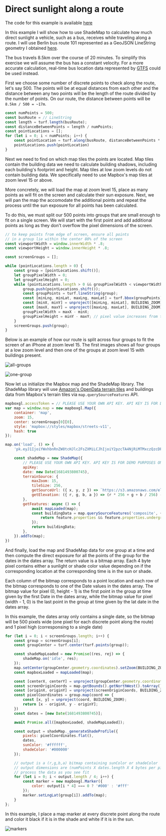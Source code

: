 # Direct sunlight along a route

The code for this example is available [here](/examples/route.html)

In this example I will show how to use ShadeMap to calculate how much direct sunlight a vehicle, such as a bus, receives while traveling along a route. I will use Berlin bus route 101 represented as a GeoJSON LineString geometry I obtained [here](https://umap.openstreetmap.fr/en/datalayer/2737191/).

The bus travels 8.5km over the course of 20 minutes. To simplify this exercise we will assume the bus has a constant velocity. For a more accurate calculation, real-time bus location data represented by [GTFS](https://gtfs.org/) could be used instead.

First we choose some number of discrete points to check along the route, let's say 500. The points will be at equal distances from each other and the distance between any two points will be the length of the route divided by the number of points. On our route, the distance between points will be `8.5km / 500 = ~17m`.

```javascript
const numPoints = 500;
const busRoute = // LineString
const length = turf.length(busRoute);
const distanceBetweenPoints = length / numPoints;
const pointLocations = [];
for (let i = 0; i < numPoints; i++) {
    const pointLocation = turf.along(busRoute, distanceBetweenPoints * i);
    pointLocations.push(pointLocation)
}
```

Next we need to find on which map tiles the points are located. Map tiles contain the building data we need to calculate building shadows, including each building's footprint and height. Map tiles at low zoom levels do not contain building data. We specifically need to use Mapbox's map tiles at zoom level 15 or above.

More concretely, we will load the map at zoom level 15, place as many points as will fit on the screen and calculate their sun exposure. Next, we will pan the map the accomodate the additional points and repeat the process until the sun exposure for all points has been calculated.

To do this, we must split our 500 points into groups that are small enough to fit on a single screen. We will start with the first point and add additional points as long as they don't overflow the pixel dimensions of the screen.

```javascript
// to keep points from edge of screen, ensure all points
// in a group lie within the center 80% of the screen
const viewportWidth = window.innerWidth * .8;
const viewportHeight = window.innerHeight * .8;

const screenGroups = [];

while (pointLocations.length > 0) {
    const group = [pointLocations.shift()];
    let groupPixelWidth = 0;
    let groupPixelHeight = 0;
    while (pointLocations.length > 0 && groupPixelWidth < viewportWidth && groupPixelHeight < viewportHeight) {
        group.push(pointLocations.shift());
        const groupPoints = turf.lineString(group);
        const [minLng, minLat, maxLng, maxLat] = turf.bbox(groupPoints);
        const [minX, minY] = unproject([minLng, minLat], BUILDING_ZOOM);
        const [maxX, maxY] = unproject([maxLng, maxLat], BUILDING_ZOOM);
        groupPixelWidth = maxX - minX;
        groupPixelHeight = minY - maxY; // pixel value increases from top to bottom while lat increases from bottom to top so reverse minY/maxY
    }
    screenGroups.push(group);
}
```

Below is an example of how our route is split across four groups to fit the screen of an iPhone at zoom level 15. The first images shows all four groups at a low zoom level and then one of the groups at zoom level 15 with buildings present.

![all-groups](/images/route/all-groups.png)

![one-group](/images/route/one-group.png)

Now let us initialize the Mapbox map and the ShadeMap library. The ShadeMap library will use [Amazon's OpenData terrain tiles](https://registry.opendata.aws/terrain-tiles/) and buildings data from Mapbox's terrain tiles via `map.querySourceFeatures` API.

```javascript
mapboxgl.accessToken = // PLEASE USE YOUR OWN API KEY. API KEY IS FOR DEMO PURPOSES ONLY.
var map = window.map = new mapboxgl.Map({
    container: 'map',
    zoom: 15,
    center: screenGroups[0][0],
    style: 'mapbox://styles/mapbox/streets-v11',
    hash: true
});

map.on('load', () => {
    'pk.eyJ1IjoiYWxhbnRnZW8tcHJlc2FsZXMiLCJhIjoiY2pzcTA4NjRiMTMxczQzcDFqa29maXk3bSJ9.pVYNTFKfcOXA_U_5TUwDWw';

    const shadeMap = new ShadeMap({
        // PLEASE USE YOUR OWN API KEY. API KEY IS FOR DEMO PURPOSES ONLY. https://shademap.app/about
        apiKey: 
        date: new Date(1681493800745),
        terrainSource: {
            maxZoom: 15,
            tileSize: 256,
            getSourceUrl: ({ x, y, z }) => `https://s3.amazonaws.com/elevation-tiles-prod/terrarium/${z}/${x}/${y}.png`,
            getElevation: ({ r, g, b, a }) => (r * 256 + g + b / 256) - 32768,
        },
        getFeatures: async () => {
            await mapLoaded(map);
            const buildingData = map.querySourceFeatures('composite', { sourceLayer: 'building' }).filter((feature) => {
                return feature.properties && feature.properties.underground !== "true" && (feature.properties.height || feature.properties.render_height)
            });
            return buildingData;
        },
    }).addTo(map);
})
```

And finally, load the map and ShadeMap data for one group at a time and then compute the direct exposure for all the points of the group for the dates in the dates array. The return value is a bitmap array. Each 4 byte pixel contains either a sunlight or shade color value depending on if the corresponding location at the corresponding time is in the sun or shade. 

Each column of the bitmap corresponds to a point location and each row of the bitmap corresponds to one of the Date values in the dates array. The bitmap value for pixel (0, height - 1) is the first point in the group at time given by the first Date in the dates array, while the bitmap value for pixel (width - 1, 0) is the last point in the group at time given by the lat date in the dates array.

In this example, the dates array only contains a single date, so the bitmap will be 500 pixels wide (one pixel for each discrete point along the route) and 1 pixel high (corresponsing to a single date)

```javascript
for (let i = 0; i < screenGroups.length; i++) {
    const group = screenGroups[i];
    const groupCenter = turf.center(turf.points(group));

    const shadeMapLoaded = new Promise((res, rej) => {
        shadeMap.on('idle', res);
    });
    map.setCenter(groupCenter.geometry.coordinates).setZoom(BUILDING_ZOOM);
    const mapboxLoaded = mapLoaded(map);

    const [centerX, centerY] = unproject(groupCenter.geometry.coordinates, BUILDING_ZOOM);
    const screenOriginCoords = map.getBounds().getNorthWest().toArray();
    const [originX, originY] = unproject(screenOriginCoords, BUILDING_ZOOM);
    const pixelCoordinates = group.map(coord => {
        const [x, y] = unproject(coord, BUILDING_ZOOM);
        return [x - originX, y - originY];
    })
    const dates = [new Date(1681493800745)];

    await Promise.all([mapboxLoaded, shadeMapLoaded]);

    const output = shadeMap._generateShadeProfile({
        pixels: pixelCoordinates.flat(),
        dates,
        sunColor: '#ffffff',
        shadeColor: '#000000'
    });

    // output is a (r,g,b,a) bitmap containing sunColor or shadeColor
    // output dimensions are (numPoints X dates.length X 4 bytes per pixel)
    // process the data as you see fit
    for (let i = 0; i < output.length / 4; i++) {
        const marker = new mapboxgl.Marker({
            color: output[i * 4] === 0 ? '#000' : '#fff'
        });
        marker.setLngLat(group[i]).addTo(map);
    }
};
```

In this example, I place a map marker at every discrete point along the route and color it black if it is in the shade and white if it is in the sun.

![markers](/images/route/markers.png)
